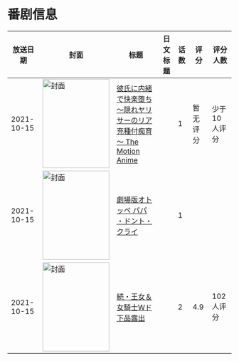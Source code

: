 # 番剧信息

|放送日期|封面|标题|日文标题|话数|评分|评分人数|
|---|---|---|---|---|---|---|
|2021-10-15|<img src="https://bangumi.tv/img/no_icon_subject.png" alt="封面" style="width:150px;height:200px;object-fit:cover;">|[彼氏に内緒で快楽堕ち ～隠れヤリサーのリア充種付痴育～ The Motion Anime](https://bangumi.tv/subject/360049)||1|暂无评分|少于10人评分|
|2021-10-15|<img src="https://lain.bgm.tv/pic/cover/c/e4/c7/333263_hfpB9.jpg" alt="封面" style="width:150px;height:200px;object-fit:cover;">|[劇場版オトッペ パパ ・ドント・クライ](https://bangumi.tv/subject/333263)||1|||
|2021-10-15|<img src="https://bangumi.tv/img/no_icon_subject.png" alt="封面" style="width:150px;height:200px;object-fit:cover;">|[続・王女＆女騎士Wド下品露出](https://bangumi.tv/subject/353928)||2|4.9|102人评分|

